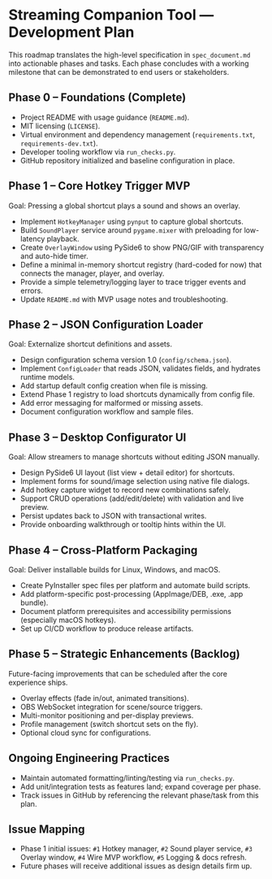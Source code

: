 # Streaming Companion Tool — Development Plan

This roadmap translates the high-level specification in `spec_document.md` into actionable phases and tasks. Each phase concludes with a working milestone that can be demonstrated to end users or stakeholders.

## Phase 0 – Foundations (Complete)
- Project README with usage guidance (`README.md`).
- MIT licensing (`LICENSE`).
- Virtual environment and dependency management (`requirements.txt`, `requirements-dev.txt`).
- Developer tooling workflow via `run_checks.py`.
- GitHub repository initialized and baseline configuration in place.

## Phase 1 – Core Hotkey Trigger MVP
Goal: Pressing a global shortcut plays a sound and shows an overlay.
- Implement `HotkeyManager` using `pynput` to capture global shortcuts.
- Build `SoundPlayer` service around `pygame.mixer` with preloading for low-latency playback.
- Create `OverlayWindow` using PySide6 to show PNG/GIF with transparency and auto-hide timer.
- Define a minimal in-memory shortcut registry (hard-coded for now) that connects the manager, player, and overlay.
- Provide a simple telemetry/logging layer to trace trigger events and errors.
- Update `README.md` with MVP usage notes and troubleshooting.

## Phase 2 – JSON Configuration Loader
Goal: Externalize shortcut definitions and assets.
- Design configuration schema version 1.0 (`config/schema.json`).
- Implement `ConfigLoader` that reads JSON, validates fields, and hydrates runtime models.
- Add startup default config creation when file is missing.
- Extend Phase 1 registry to load shortcuts dynamically from config file.
- Add error messaging for malformed or missing assets.
- Document configuration workflow and sample files.

## Phase 3 – Desktop Configurator UI
Goal: Allow streamers to manage shortcuts without editing JSON manually.
- Design PySide6 UI layout (list view + detail editor) for shortcuts.
- Implement forms for sound/image selection using native file dialogs.
- Add hotkey capture widget to record new combinations safely.
- Support CRUD operations (add/edit/delete) with validation and live preview.
- Persist updates back to JSON with transactional writes.
- Provide onboarding walkthrough or tooltip hints within the UI.

## Phase 4 – Cross-Platform Packaging
Goal: Deliver installable builds for Linux, Windows, and macOS.
- Create PyInstaller spec files per platform and automate build scripts.
- Add platform-specific post-processing (AppImage/DEB, .exe, .app bundle).
- Document platform prerequisites and accessibility permissions (especially macOS hotkeys).
- Set up CI/CD workflow to produce release artifacts.

## Phase 5 – Strategic Enhancements (Backlog)
Future-facing improvements that can be scheduled after the core experience ships.
- Overlay effects (fade in/out, animated transitions).
- OBS WebSocket integration for scene/source triggers.
- Multi-monitor positioning and per-display previews.
- Profile management (switch shortcut sets on the fly).
- Optional cloud sync for configurations.

## Ongoing Engineering Practices
- Maintain automated formatting/linting/testing via `run_checks.py`.
- Add unit/integration tests as features land; expand coverage per phase.
- Track issues in GitHub by referencing the relevant phase/task from this plan.

## Issue Mapping
- Phase 1 initial issues: `#1` Hotkey manager, `#2` Sound player service, `#3` Overlay window, `#4` Wire MVP workflow, `#5` Logging & docs refresh.
- Future phases will receive additional issues as design details firm up.
